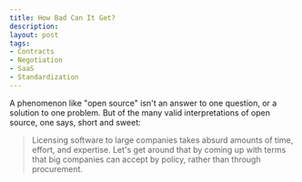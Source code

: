 ```yaml
---
title: How Bad Can It Get?
description:
layout: post
tags:
- Contracts
- Negotiation
- SaaS
- Standardization
---
```


A phenomenon like "open source" isn't an answer to one question, or a solution to one problem.  But of the many valid interpretations of open source, one says, short and sweet:

> Licensing software to large companies takes absurd amounts of time, effort, and expertise.  Let's get around that by coming up with terms that big companies can accept by policy, rather than through procurement.